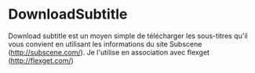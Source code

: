 DownloadSubtitle
================


Download subtitle est un moyen simple de télécharger les sous-titres qu'il vous convient en utilisant les informations du site Subscene (http://subscene.com/). 
Je l'utilise en association avec flexget (http://flexget.com/)

